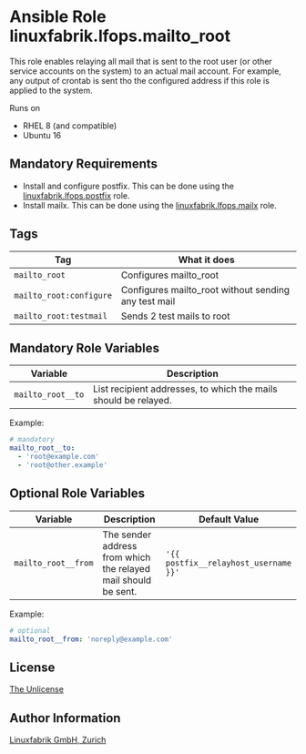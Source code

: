 # Ansible Role linuxfabrik.lfops.mailto_root

This role enables relaying all mail that is sent to the root user (or other service accounts on the system) to an actual mail account. For example, any output of crontab is sent tho the configured address if this role is applied to the system.

Runs on

* RHEL 8 (and compatible)
* Ubuntu 16


## Mandatory Requirements

* Install and configure postfix. This can be done using the [linuxfabrik.lfops.postfix](https://github.com/Linuxfabrik/lfops/tree/main/roles/postfix) role.
* Install mailx. This can be done using the [linuxfabrik.lfops.mailx](https://github.com/Linuxfabrik/lfops/tree/main/roles/mailx) role.


## Tags

| Tag                     | What it does                                         |
| ---                     | ------------                                         |
| `mailto_root`           | Configures mailto_root                               |
| `mailto_root:configure` | Configures mailto_root without sending any test mail |
| `mailto_root:testmail`  | Sends 2 test mails to root                           |


## Mandatory Role Variables

| Variable            | Description                                                     |
| --------            | -----------                                                     |
| `mailto_root__to`   | List recipient addresses, to which the mails should be relayed. |

Example:
```yaml
# mandatory
mailto_root__to:
  - 'root@example.com'
  - 'root@other.example'
```


## Optional Role Variables

| Variable | Description | Default Value |
| -------- | ----------- | ------------- |
| `mailto_root__from` | The sender address from which the relayed mail should be sent.  | `'{{ postfix__relayhost_username }}'` |

Example:
```yaml
# optional
mailto_root__from: 'noreply@example.com'
```


## License

[The Unlicense](https://unlicense.org/)


## Author Information

[Linuxfabrik GmbH, Zurich](https://www.linuxfabrik.ch)
